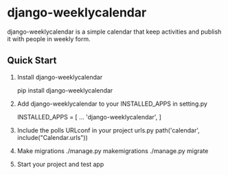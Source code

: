 
django-weeklycalendar
=====================


django-weeklycalendar is a simple calendar that keep activities and publish it with people in weekly form.

Quick Start
-----------

1. Install django-weeklycalendar
    
    pip install django-weeklycalendar
    
2. Add django-weeklycalendar to your INSTALLED_APPS in setting.py

    INSTALLED_APPS = [
        ...
        'django-weeklycalendar',
    ]
    
3. Include the polls URLconf in your project urls.py
    path('calendar', include("Calendar.urls"))
    
4. Make migrations
    ./manage.py makemigrations
    ./manage.py migrate
    
5. Start your project and test app
